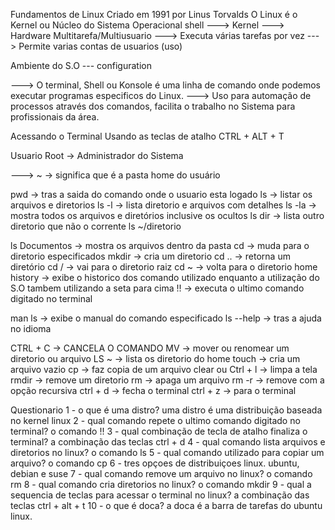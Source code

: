 Fundamentos de Linux
Criado em 1991 por Linus Torvalds
O Linux é o Kernel ou Núcleo do Sistema Operacional
shell ---> Kernel ---> Hardware
Multitarefa/Multiusuario
---> Executa várias tarefas por vez
---> Permite varias contas de usuarios (uso)

Ambiente do S.O
--- configuration

---> O terminal, Shell ou Konsole é uma linha de comando onde podemos executar programas especificos do Linux.
---> Uso para automação de processos através dos comandos, facilita o trabalho no Sistema para profissionais da área.

Acessando o Terminal
Usando as teclas de atalho CTRL + ALT + T

Usuario Root -> Administrador do Sistema

---> ~ -> significa que é a pasta home do usuário

pwd -> tras a saida do comando onde o usuario esta logado
ls -> listar os arquivos e diretorios
ls -l -> lista diretorio e arquivos com detalhes
ls -la -> mostra todos os arquivos e diretórios inclusive os ocultos
ls dir -> lista outro diretorio que não o corrente
ls ~/diretorio

ls Documentos -> mostra os arquivos dentro da pasta
cd -> muda para o diretorio especificados
mkdir -> cria um diretorio
cd .. -> retorna um diretório
cd / -> vai para o diretorio raiz
cd ~ -> volta para o diretorio home
history -> exibe o historico dos comando utilizado enquanto a utilização do S.O
tambem utilizando a seta para cima 
!! -> executa o ultimo comando digitado no terminal


man ls -> exibe o manual do comando especificado
ls --help -> tras a ajuda no idioma 

CTRL + C -> CANCELA O COMANDO
MV -> mover ou renomear um diretorio ou arquivo
LS ~ -> lista os diretorio do home
touch -> cria um arquivo vazio
cp -> faz copia de um arquivo
clear ou Ctrl + l -> limpa a tela
rmdir -> remove um diretorio
rm  -> apaga um arquivo
rm -r -> remove com a opção recursiva
ctrl + d -> fecha o terminal
ctrl + z -> para o terminal

Questionario
1 - o que é uma distro?
uma distro é uma distribuição baseada no kernel linux
2 - qual comando repete o ultimo comando digitado no terminal?
o comando !!
3 - qual combinação de tecla de atalho finaliza o terminal?
a combinação das teclas ctrl + d
4 - qual comando lista arquivos e diretorios no linux?
o comando ls
5 - qual comando utilizado para copiar um arquivo?
o comando cp
6 - tres opçoes de distribuiçoes linux.
ubuntu, debian e suse
7 - qual comando remove um arquivo no linux?
o comando rm
8 - qual comando cria diretorios no linux?
o comando mkdir
9 - qual a sequencia de teclas para acessar o terminal no linux?
a combinação das teclas ctrl + alt + t
10 - o que é doca?
a doca é a barra de tarefas do ubuntu linux.










